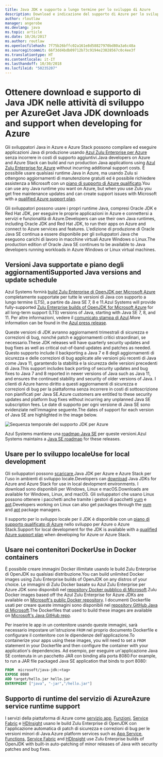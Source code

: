 ```yaml
---
title: Java JDK e supporto a lungo termine per lo sviluppo di Azure
description: Download e indicazione del supporto di Azure per lo sviluppo e l'esecuzione di applicazioni Java.
author: rloutlaw
manager: angerobe
ms.devlang: java
ms.topic: article
ms.date: 10/26/2017
ms.author: routlaw
ms.openlocfilehash: 7f75b26bffc02a161e8d58827970bd80a3a6c48a
ms.sourcegitcommit: 66f3dd4bdb09712b73c9194e23028567c0c4ee3f
ms.translationtype: HT
ms.contentlocale: it-IT
ms.lasthandoff: 10/30/2018
ms.locfileid: "50235207"
---
```

# <a name="get-java-jdk-downloads-and-support-when-developing-for-azure"></a><span data-ttu-id="03e4a-103">Ottenere download e supporto di Java JDK nelle attività di sviluppo per Azure</span><span class="sxs-lookup"><span data-stu-id="03e4a-103">Get Java JDK downloads and support when developing for Azure</span></span>

<span data-ttu-id="03e4a-104">Gli sviluppatori Java in Azure e Azure Stack possono compilare ed eseguire applicazioni Java di produzione usando [Azul Zulu Enterprise per Azure](https://www.azul.com/downloads/azure-only/zulu/) senza incorrere in costi di supporto aggiuntivi.</span><span class="sxs-lookup"><span data-stu-id="03e4a-104">Java developers on Azure and Azure Stack can build and run production Java applications using [Azul Zulu Enterprise for Azure](https://www.azul.com/downloads/azure-only/zulu/) without incurring additional support costs.</span></span> <span data-ttu-id="03e4a-105">È possibile usare qualsiasi runtime Java in Azure, ma usando Zulu si ottengono aggiornamenti di manutenzione gratuiti ed è possibile richiedere assistenza a Microsoft con un [piano di supporto di Azure qualificato](https://azure.microsoft.com/support/plans/).</span><span class="sxs-lookup"><span data-stu-id="03e4a-105">You can use any Java runtime you want on Azure, but when you use Zulu you get free maintenance updates and can create support issues with Microsoft with a  [qualified Azure support plan](https://azure.microsoft.com/support/plans/).</span></span>

<span data-ttu-id="03e4a-106">Gli sviluppatori possono usare i propri runtime Java, compresi Oracle JDK e Red Hat JDK, per eseguire le proprie applicazioni in Azure e connettersi a servizi e funzionalità di Azure.</span><span class="sxs-lookup"><span data-stu-id="03e4a-106">Developers can use their own Java runtimes, including Oracle JDK and Red Hat JDK, to run their apps on Azure and connect to Azure services and features.</span></span> <span data-ttu-id="03e4a-107">L'edizione di produzione di Oracle Java SE continua a essere disponibile per gli sviluppatori Java che eseguono carichi di lavoro in macchine virtuali Azure Windows o Linux.</span><span class="sxs-lookup"><span data-stu-id="03e4a-107">The production edition of Oracle Java SE continues to be available to Java developers running  workloads in Azure Windows or Linux virtual machines.</span></span>

## <a name="supported-java-versions-and-update-schedule"></a><span data-ttu-id="03e4a-108">Versioni Java supportate e piano degli aggiornamenti</span><span class="sxs-lookup"><span data-stu-id="03e4a-108">Supported Java versions and update schedule</span></span>

<span data-ttu-id="03e4a-109">Azul Systems fornirà [build Zulu Enterprise di OpenJDK per Microsoft Azure](https://www.azul.com/downloads/azure-only/zulu/) completamente supportate per tutte le versioni di Java con supporto a lungo termine (LTS), a partire da Java SE 7, 8 e 11.</span><span class="sxs-lookup"><span data-stu-id="03e4a-109">Azul Systems will provide fully-supported [Zulu Enterprise builds of OpenJDK for Microsoft Azure](https://www.azul.com/downloads/azure-only/zulu/) for all long-term support (LTS) versions of Java, starting with Java SE 7, 8, and 11.</span></span> <span data-ttu-id="03e4a-110">Per altre informazioni, vedere il [comunicato stampa di Azul](https://www.azul.com/press_release/free-java-production-support-for-microsoft-azure-azure-stack).</span><span class="sxs-lookup"><span data-stu-id="03e4a-110">More information can be found in the [Azul press release](https://www.azul.com/press_release/free-java-production-support-for-microsoft-azure-azure-stack).</span></span>


<span data-ttu-id="03e4a-111">Queste versioni di JDK avranno aggiornamenti trimestrali di sicurezza e correzioni di bug, nonché patch e aggiornamenti critici straordinari, se necessario.</span><span class="sxs-lookup"><span data-stu-id="03e4a-111">These JDK releases will have quarterly security updates and bug fixes as well as critical out-of-band updates and patches as needed.</span></span>  <span data-ttu-id="03e4a-112">Questo supporto include il backporting a Java 7 e 8 degli aggiornamenti di sicurezza e delle correzioni di bug applicate alle versioni più recenti di Java come Java 11, garantendo la stabilità e la sicurezza delle versioni precedenti di Java.</span><span class="sxs-lookup"><span data-stu-id="03e4a-112">This support includes back porting of security updates and bug fixes to Java 7 and 8 reported in newer versions of Java such as Java 11, and ensures the continued stability and security of older versions of Java.</span></span>  <span data-ttu-id="03e4a-113">I clienti di Azure hanno diritto a questi aggiornamenti di sicurezza e correzioni di bug per la piattaforma senza incorrere in costi di sottoscrizione non pianificati per Java SE.</span><span class="sxs-lookup"><span data-stu-id="03e4a-113">Azure customers are entitled to these security updates and platform bug fixes without incurring any unplanned Java SE subscription fees.</span></span> <span data-ttu-id="03e4a-114">Le date di supporto per ogni versione di Java SE sono evidenziate nell'immagine seguente.</span><span class="sxs-lookup"><span data-stu-id="03e4a-114">The dates of support for each version of Java SE are highlighted in the image below.</span></span>

![Sequenza temporale del supporto JDK per Azure](media/azure-jdk-support.png)

<span data-ttu-id="03e4a-116">Azul Systems mantiene una [roadmap Java SE](https://www.azul.com/products/azul_support_roadmap/) per queste versioni.</span><span class="sxs-lookup"><span data-stu-id="03e4a-116">Azul Systems maintains a [Java SE roadmap](https://www.azul.com/products/azul_support_roadmap/) for these releases.</span></span>

## <a name="use-for-local-development"></a><span data-ttu-id="03e4a-117">Usare per lo sviluppo locale</span><span class="sxs-lookup"><span data-stu-id="03e4a-117">Use for local development</span></span> 

<span data-ttu-id="03e4a-118">Gli sviluppatori possono [scaricare ](https://www.azul.com/downloads/azure-only/zulu/) Java JDK per Azure e Azure Stack per l'uso in ambienti di sviluppo locale.</span><span class="sxs-lookup"><span data-stu-id="03e4a-118">Developers can [download](https://www.azul.com/downloads/azure-only/zulu/) Java JDKs for Azure and Azure Stack for use in local devlopment environments.</span></span> <span data-ttu-id="03e4a-119">I download sono disponibili per Windows, Linux e macOS.</span><span class="sxs-lookup"><span data-stu-id="03e4a-119">Downloads are available for Windows, Linux, and macOS.</span></span> <span data-ttu-id="03e4a-120">Gli sviluppatori che usano Linux possono ottenere i pacchetti anche tramite i gestori di pacchetti [yum](https://www.azul.com/downloads/azure-only/zulu/#yum-repo) e [apt](https://www.azul.com/downloads/azure-only/zulu/#apt-repo).</span><span class="sxs-lookup"><span data-stu-id="03e4a-120">Developers working on Linux can also get packages through the  [yum](https://www.azul.com/downloads/azure-only/zulu/#yum-repo) and [apt](https://www.azul.com/downloads/azure-only/zulu/#apt-repo) package managers.</span></span>

<span data-ttu-id="03e4a-121">Il supporto per lo sviluppo locale per il JDK è disponibile con un [piano di supporto qualificato di Azure](https://azure.microsoft.com/support/plans/) nello sviluppo per Azure o Azure Stack.</span><span class="sxs-lookup"><span data-stu-id="03e4a-121">Support for local development for the JDK is available with a [qualified Azure support plan](https://azure.microsoft.com/support/plans/) when developing for Azure or Azure Stack.</span></span>

## <a name="use-in-docker-containers"></a><span data-ttu-id="03e4a-122">Usare nei contenitori Docker</span><span class="sxs-lookup"><span data-stu-id="03e4a-122">Use in Docker containers</span></span>

<span data-ttu-id="03e4a-123">È possibile creare immagini Docker illimitate usando le build Zulu Enterprise di OpenJDK su qualsiasi distribuzione.</span><span class="sxs-lookup"><span data-stu-id="03e4a-123">You can build unlimited Docker images using Zulu Enterprise builds of OpenJDK on any distros of your choice.</span></span> <span data-ttu-id="03e4a-124">Le immagini di Zulu Docker basate su Azul Zulu Enterprise per Azure JDK sono disponibili nel [repository Docker pubblico di Microsoft](https://hub.docker.com/r/microsoft/java-jdk/).</span><span class="sxs-lookup"><span data-stu-id="03e4a-124">Zulu Docker images based off the Azul Zulu Enterprise for Azure JDKs are available on [Microsoft's public Docker repository](https://hub.docker.com/r/microsoft/java-jdk/).</span></span> <span data-ttu-id="03e4a-125">I documenti Dockerfile usati per creare queste immagini sono disponibili nel [repository GitHub Java di Microsoft](https://github.com/Microsoft/java/tree/master/docker).</span><span class="sxs-lookup"><span data-stu-id="03e4a-125">The  Dockerfiles that used to build these images are available on [Microsoft's Java GitHub repo](https://github.com/Microsoft/java/tree/master/docker).</span></span>

<span data-ttu-id="03e4a-126">Per inserire le app in un contenitore usando queste immagini, sarà necessario impostare un'istruzione `FROM` nel proprio documento Dockerfile e configurare il contenitore con le dipendenze dell'applicazione.</span><span class="sxs-lookup"><span data-stu-id="03e4a-126">To containerize your apps using these images, you will need to set a `FROM` statement in your Dockerfile and then configure the container with your application's dependencies.</span></span> <span data-ttu-id="03e4a-127">Ad esempio, per eseguire un'applicazione Java SE contenuta in un pacchetto JAR con binding alla porta 8080:</span><span class="sxs-lookup"><span data-stu-id="03e4a-127">For example, to run a JAR file packaged Java SE application that binds to port 8080:</span></span>

```Dockerfile
FROM  microsoft/java-jdk:<tag>
EXPOSE 8080
ADD target/hello.jar hello.jar
ENTRYPOINT ["java", "-jar","/hello.jar"]
```

## <a name="azure-service-runtime-support"></a><span data-ttu-id="03e4a-128">Supporto di runtime del servizio di Azure</span><span class="sxs-lookup"><span data-stu-id="03e4a-128">Azure service runtime support</span></span>

<span data-ttu-id="03e4a-129">I servizi della piattaforma di Azure come [servizio app](/azure/app-service/containers/), [Funzioni](/azure/azure-functions/functions-create-first-java-maven), [Service Fabric](/azure/service-fabric/) e [HDInsight](/azure/hdinsight/) usano le build Zulu Enterprise di OpenJDK con l'applicazione automatica di patch di sicurezza e correzioni di bug per le versioni minori di Java.</span><span class="sxs-lookup"><span data-stu-id="03e4a-129">Azure platform services such as [App Service](/azure/app-service/containers/), [Functions](/azure/azure-functions/functions-create-first-java-maven), [Service Fabric](/azure/service-fabric/) and [HDInsight](/azure/hdinsight/)  use Zulu Enterprise builds of OpenJDK with built-in auto-patching of minor releases of Java with security patches and bug fixes.</span></span>